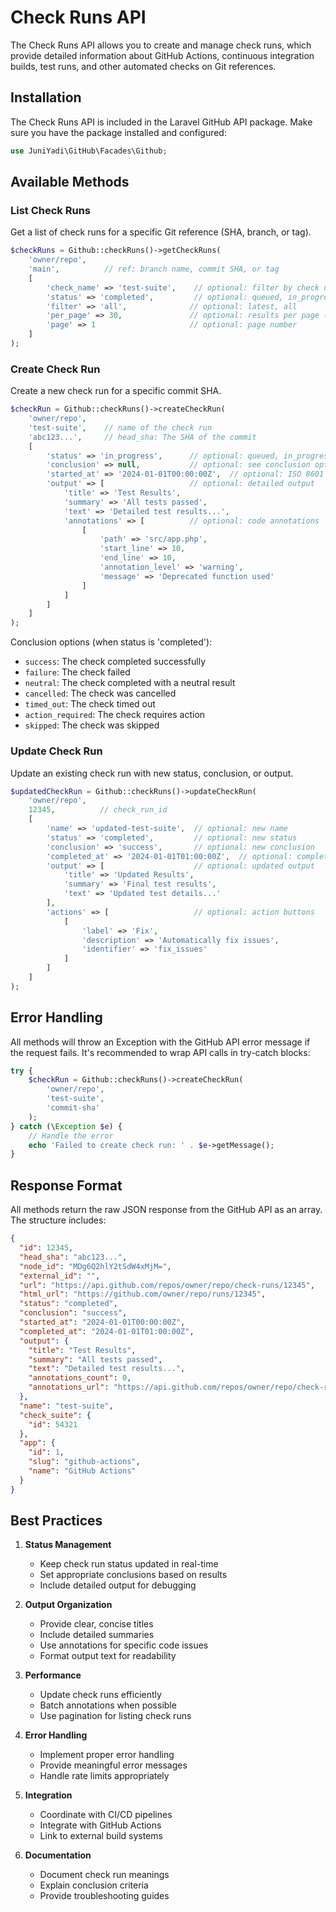 # Check Runs API

The Check Runs API allows you to create and manage check runs, which provide detailed information about GitHub Actions, continuous integration builds, test runs, and other automated checks on Git references.

## Installation

The Check Runs API is included in the Laravel GitHub API package. Make sure you have the package installed and configured:

```php
use JuniYadi\GitHub\Facades\Github;
```

## Available Methods

### List Check Runs

Get a list of check runs for a specific Git reference (SHA, branch, or tag).

```php
$checkRuns = Github::checkRuns()->getCheckRuns(
    'owner/repo',
    'main',          // ref: branch name, commit SHA, or tag
    [
        'check_name' => 'test-suite',    // optional: filter by check name
        'status' => 'completed',         // optional: queued, in_progress, completed
        'filter' => 'all',              // optional: latest, all
        'per_page' => 30,               // optional: results per page (max 100)
        'page' => 1                     // optional: page number
    ]
);
```

### Create Check Run

Create a new check run for a specific commit SHA.

```php
$checkRun = Github::checkRuns()->createCheckRun(
    'owner/repo',
    'test-suite',    // name of the check run
    'abc123...',     // head_sha: The SHA of the commit
    [
        'status' => 'in_progress',      // optional: queued, in_progress, completed
        'conclusion' => null,           // optional: see conclusion options below
        'started_at' => '2024-01-01T00:00:00Z',  // optional: ISO 8601 timestamp
        'output' => [                   // optional: detailed output
            'title' => 'Test Results',
            'summary' => 'All tests passed',
            'text' => 'Detailed test results...',
            'annotations' => [          // optional: code annotations
                [
                    'path' => 'src/app.php',
                    'start_line' => 10,
                    'end_line' => 10,
                    'annotation_level' => 'warning',
                    'message' => 'Deprecated function used'
                ]
            ]
        ]
    ]
);
```

Conclusion options (when status is 'completed'):

- `success`: The check completed successfully
- `failure`: The check failed
- `neutral`: The check completed with a neutral result
- `cancelled`: The check was cancelled
- `timed_out`: The check timed out
- `action_required`: The check requires action
- `skipped`: The check was skipped

### Update Check Run

Update an existing check run with new status, conclusion, or output.

```php
$updatedCheckRun = Github::checkRuns()->updateCheckRun(
    'owner/repo',
    12345,          // check_run_id
    [
        'name' => 'updated-test-suite',  // optional: new name
        'status' => 'completed',         // optional: new status
        'conclusion' => 'success',       // optional: new conclusion
        'completed_at' => '2024-01-01T01:00:00Z',  // optional: completion time
        'output' => [                    // optional: updated output
            'title' => 'Updated Results',
            'summary' => 'Final test results',
            'text' => 'Updated test details...'
        ],
        'actions' => [                   // optional: action buttons
            [
                'label' => 'Fix',
                'description' => 'Automatically fix issues',
                'identifier' => 'fix_issues'
            ]
        ]
    ]
);
```

## Error Handling

All methods will throw an Exception with the GitHub API error message if the request fails. It's recommended to wrap API calls in try-catch blocks:

```php
try {
    $checkRun = Github::checkRuns()->createCheckRun(
        'owner/repo',
        'test-suite',
        'commit-sha'
    );
} catch (\Exception $e) {
    // Handle the error
    echo 'Failed to create check run: ' . $e->getMessage();
}
```

## Response Format

All methods return the raw JSON response from the GitHub API as an array. The structure includes:

```json
{
  "id": 12345,
  "head_sha": "abc123...",
  "node_id": "MDg6Q2hlY2tSdW4xMjM=",
  "external_id": "",
  "url": "https://api.github.com/repos/owner/repo/check-runs/12345",
  "html_url": "https://github.com/owner/repo/runs/12345",
  "status": "completed",
  "conclusion": "success",
  "started_at": "2024-01-01T00:00:00Z",
  "completed_at": "2024-01-01T01:00:00Z",
  "output": {
    "title": "Test Results",
    "summary": "All tests passed",
    "text": "Detailed test results...",
    "annotations_count": 0,
    "annotations_url": "https://api.github.com/repos/owner/repo/check-runs/12345/annotations"
  },
  "name": "test-suite",
  "check_suite": {
    "id": 54321
  },
  "app": {
    "id": 1,
    "slug": "github-actions",
    "name": "GitHub Actions"
  }
}
```

## Best Practices

1. **Status Management**

   - Keep check run status updated in real-time
   - Set appropriate conclusions based on results
   - Include detailed output for debugging

2. **Output Organization**

   - Provide clear, concise titles
   - Include detailed summaries
   - Use annotations for specific code issues
   - Format output text for readability

3. **Performance**

   - Update check runs efficiently
   - Batch annotations when possible
   - Use pagination for listing check runs

4. **Error Handling**

   - Implement proper error handling
   - Provide meaningful error messages
   - Handle rate limits appropriately

5. **Integration**

   - Coordinate with CI/CD pipelines
   - Integrate with GitHub Actions
   - Link to external build systems

6. **Documentation**
   - Document check run meanings
   - Explain conclusion criteria
   - Provide troubleshooting guides
